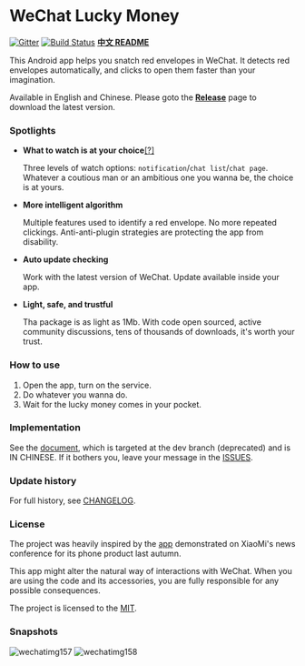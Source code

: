 # WeChat Lucky Money

[![Gitter](https://badges.gitter.im/geeeeeeeeek/WeChatLuckyMoney.svg)](https://gitter.im/geeeeeeeeek/WeChatLuckyMoney?utm_source=badge&utm_medium=badge&utm_campaign=pr-badge&utm_content=body_badge)  [![Build Status](https://travis-ci.org/geeeeeeeeek/WeChatLuckyMoney.svg?branch=stable)](https://travis-ci.org/geeeeeeeeek/WeChatLuckyMoney)   [**中文 README**](https://github.com/geeeeeeeeek/WeChatLuckyMoney/blob/stable/README.md)

This Android app helps you snatch red envelopes in WeChat. It detects red envelopes automatically, and clicks to open them faster than your imagination.

Available in English and Chinese. Please goto the [**Release**](https://github.com/geeeeeeeeek/WeChatLuckyMoney/releases/) page to download the latest version. 

### Spotlights

- **What to watch is at your choice**[[?]](https://github.com/geeeeeeeeek/WeChatLuckyMoney/issues/48)

  Three levels of watch options: `notification`/`chat list`/`chat page`. Whatever a coutious man or an ambitious one you wanna be, the choice is at yours.

- **More intelligent algorithm**

  Multiple features used to identify a red envelope. No more repeated clickings. Anti-anti-plugin strategies are protecting the app from disability.

- **Auto update checking**

  Work with the latest version of WeChat. Update available inside your app.

- **Light, safe, and trustful**

  Tha package is as light as 1Mb. With code open sourced, active community discussions, tens of thousands of downloads, it's worth your trust.

### How to use

1. Open the app, turn on the service.
2. Do whatever you wanna do.
3. Wait for the lucky money comes in your pocket.

### Implementation

See the [document](https://github.com/geeeeeeeeek/WeChatLuckyMoney/blob/dev/README.md), which is targeted at the dev branch (deprecated) and is IN CHINESE. If it bothers you, leave your message in the [ISSUES](https://github.com/geeeeeeeeek/WeChatLuckyMoney/issues).

### Update history

For full history, see [CHANGELOG](https://github.com/geeeeeeeeek/WeChatLuckyMoney/blob/stable/CHANGELOG.md).

### License

The project was heavily inspired by the [app](https://github.com/XiaoMi/LuckyMoneyTool) demonstrated on XiaoMi's news conference for its phone product last autumn. 

This app might alter the natural way of interactions with WeChat. When you are using the code and its accessories, you are fully responsible for any possible consequences.

The project is licensed to the [MIT](https://github.com/geeeeeeeeek/WeChatLuckyMoney/blob/stable/LICENSE.md).

### Snapshots

![wechatimg157](https://cloud.githubusercontent.com/assets/7262715/22361930/999aecdc-e499-11e6-91f6-c8c44b9ccc55.png)
![wechatimg158](https://cloud.githubusercontent.com/assets/7262715/22361929/99998126-e499-11e6-93bc-e97ea263db47.jpeg)